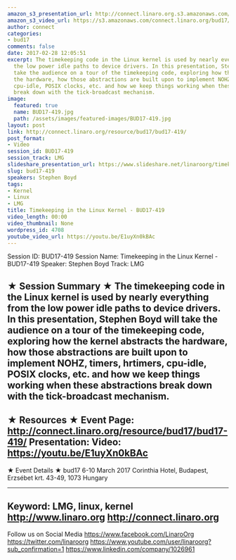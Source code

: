 ```yaml
---
amazon_s3_presentation_url: http://connect.linaro.org.s3.amazonaws.com/bud17/Presentations/BUD17-419%20Timekeeping%20in%20the%20Linux%20Kernel.pdf
amazon_s3_video_url: https://s3.amazonaws.com/connect.linaro.org/bud17/Videos/Thursday/BUD17-419%20Timekeeping%20in%20the%20Linux%20Kernel.mp4
author: connect
categories:
- bud17
comments: false
date: 2017-02-28 12:05:51
excerpt: The timekeeping code in the Linux kernel is used by nearly everything from
  the low power idle paths to device drivers. In this presentation, Stephen Boyd will
  take the audience on a tour of the timekeeping code, exploring how the kernel abstracts
  the hardware, how those abstractions are built upon to implement NOHZ, timers, hrtimers,
  cpu-idle, POSIX clocks, etc. and how we keep things working when these abstractions
  break down with the tick-broadcast mechanism.
image:
  featured: true
  name: BUD17-419.jpg
  path: /assets/images/featured-images/BUD17-419.jpg
layout: post
link: http://connect.linaro.org/resource/bud17/bud17-419/
post_format:
- Video
session_id: BUD17-419
session_track: LMG
slideshare_presentation_url: https://www.slideshare.net/linaroorg/timekeeping-in-the-linux-kernel-bud17419-speaker-stephen-boyd
slug: bud17-419
speakers: Stephen Boyd
tags:
- Kernel
- Linux
- LMG
title: Timekeeping in the Linux Kernel - BUD17-419
video_length: 00:00
video_thumbnail: None
wordpress_id: 4708
youtube_video_url: https://youtu.be/E1uyXn0kBAc
---
```


Session ID: BUD17-419
Session Name: Timekeeping in the Linux Kernel - BUD17-419
Speaker: Stephen Boyd
Track: LMG


★ Session Summary ★
The timekeeping code in the Linux kernel is used by nearly everything from the low power idle paths to device drivers. In this presentation, Stephen Boyd will take the audience on a tour of the timekeeping code, exploring how the kernel abstracts the hardware, how those abstractions are built upon to implement NOHZ, timers, hrtimers, cpu-idle, POSIX clocks, etc. and how we keep things working when these abstractions break down with the tick-broadcast mechanism.
---------------------------------------------------
★ Resources ★
Event Page: http://connect.linaro.org/resource/bud17/bud17-419/
Presentation: 
Video: https://youtu.be/E1uyXn0kBAc
 ---------------------------------------------------

★ Event Details ★
bud17
6-10 March 2017
Corinthia Hotel, Budapest,
Erzsébet krt. 43-49,
1073 Hungary

---------------------------------------------------
Keyword: LMG, linux, kernel
http://www.linaro.org
http://connect.linaro.org
---------------------------------------------------
Follow us on Social Media
https://www.facebook.com/LinaroOrg
https://twitter.com/linaroorg
https://www.youtube.com/user/linaroorg?sub_confirmation=1
https://www.linkedin.com/company/1026961
